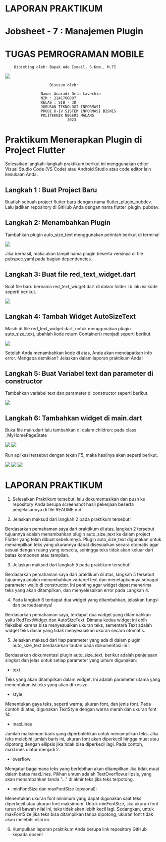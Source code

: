 #                   LAPORAN PRAKTIKUM
#           Jobsheet - 7 : Manajemen Plugin
#               TUGAS PEMROGRAMAN MOBILE
        Dibimbing oleh: Bapak Ade Ismail, S.Kom., M.TI
<img src="logo.jpg">

                        Disusun oleh: 

                    Nama: Anaradi Octa Lavechia
                    NIM : 2241760007
                    KELAS : SIB - 3D
                    JURUSAN TEKNOLOGI INFORMASI
                    PRODI D-IV SISTEM INFORMASI BISNIS
                    POLITEKNIK NEGERI MALANG
                                2023

# Praktikum Menerapkan Plugin di Project Flutter
Selesaikan langkah-langkah praktikum berikut ini menggunakan editor Visual Studio Code (VS Code) atau Android Studio atau code editor lain kesukaan Anda.

## Langkah 1 : Buat Project Baru
Buatlah sebuah project flutter baru dengan nama flutter_plugin_pubdev. Lalu jadikan repository di GitHub Anda dengan nama flutter_plugin_pubdev.

## Langkah 2: Menambahkan Plugin
Tambahkan plugin auto_size_text menggunakan perintah berikut di terminal

<img src="langka2.jpg">

Jika berhasil, maka akan tampil nama plugin beserta versinya di file pubspec.yaml pada bagian dependencies.

## Langkah 3: Buat file red_text_widget.dart
Buat file baru bernama red_text_widget.dart di dalam folder lib lalu isi kode seperti berikut.

<img src="langka3.jpg">

## Langkah 4: Tambah Widget AutoSizeText
Masih di file red_text_widget.dart, untuk menggunakan plugin auto_size_text, ubahlah kode return Container() menjadi seperti berikut.

<img src="langka4.jpg">


Setelah Anda menambahkan kode di atas, Anda akan mendapatkan info error. Mengapa demikian? Jelaskan dalam laporan praktikum Anda!

## Langkah 5: Buat Variabel text dan parameter di constructor
Tambahkan variabel text dan parameter di constructor seperti berikut.

<img src="langkah5.jpg">

## Langkah 6: Tambahkan widget di main.dart
Buka file main.dart lalu tambahkan di dalam children: pada class _MyHomePageState

<img src="langkah6.jpg">

<img src="langkah66.jpg">

Run aplikasi tersebut dengan tekan F5, maka hasilnya akan seperti berikut.

<img src="langkah7.jpg">

<img src="langka7.jpg">

<img src="langka77.jpg">

# LAPORAN PRAKTIKUM

1. Selesaikan Praktikum tersebut, lalu dokumentasikan dan push ke repository Anda berupa screenshot hasil pekerjaan beserta penjelasannya di file README.md!

2. Jelaskan maksud dari langkah 2 pada praktikum tersebut!

Berdasarkan pemahaman saya dari praktikum di atas, langkah 2 tersebut tujuannya adalah menambahkan plugin auto_size_text ke dalam project Flutter yang telah dibuat sebelumnya. Plugin auto_size_text digunakan untuk menampilkan teks yang ukurannya dapat disesuaikan secara otomatis agar sesuai dengan ruang yang tersedia, sehingga teks tidak akan keluar dari batas komponen atau tampilan.

3. Jelaskan maksud dari langkah 5 pada praktikum tersebut!

Berdasarkan pemahaman saya dari praktikum di atas, langkah 5 tersebut tujuannya adalah menambahkan variabel text dan menetapkannya sebagai parameter wajib di constructor. Ini penting agar widget dapat menerima teks yang akan ditampilkan, dan menyelesaikan error pada Langkah 4.

4. Pada langkah 6 terdapat dua widget yang ditambahkan, jelaskan fungsi dan perbedaannya!

Berdasarkan pemahaman saya, terdapat dua widget yang ditambahkan yaitu RedTextWidget dan AutoSizeText. Dimana kedua widget ini ebih fleksibel karena bisa menyesuaikan ukuran teks, sementara Text adalah widget teks dasar yang tidak menyesuaikan ukuran secara otomatis.

5. Jelaskan maksud dari tiap parameter yang ada di dalam plugin auto_size_text berdasarkan tautan pada dokumentasi ini !



Berdasarkan dokumentasi plugin auto_size_text, berikut adalah penjelasan singkat dan jelas untuk setiap parameter yang umum digunakan:

- text

Teks yang akan ditampilkan dalam widget. Ini adalah parameter utama yang menentukan isi teks yang akan di-resize.

- style

Menentukan gaya teks, seperti warna, ukuran font, dan jenis font. Pada contoh di atas, digunakan TextStyle dengan warna merah dan ukuran font 14.

- maxLines

Jumlah maksimum baris yang diperbolehkan untuk menampilkan teks. Jika teks melebihi jumlah baris ini, ukuran font akan diperkecil hingga muat atau dipotong dengan ellipsis jika tidak bisa diperkecil lagi. Pada contoh, maxLines diatur menjadi 2.

- overflow:

Mengatur bagaimana teks yang berlebihan akan ditampilkan jika tidak muat dalam batas maxLines. Pilihan umum adalah TextOverflow.ellipsis, yang akan menambahkan tanda "..." di akhir teks jika teks terpotong.

- minFontSize dan  maxFontSize (opsional):

Menentukan ukuran font minimum yang dapat digunakan saat teks diperkecil atau ukuran font maksimum. Untuk minFontSize, jika ukuran font turun di bawah nilai ini, teks tidak akan lebih kecil lagi. Sedangkan, untuk maxFontSize jika teks bisa ditampilkan tanpa dipotong, ukuran font tidak akan melebihi nilai ini.

6. Kumpulkan laporan praktikum Anda berupa link repository GitHub kepada dosen!